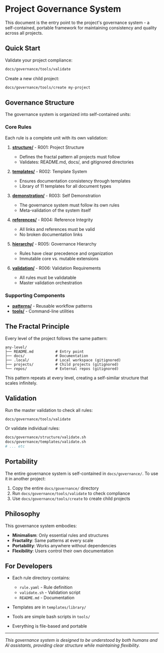 # Project Governance System

This document is the entry point to the project's governance system - a self-contained, portable framework for maintaining consistency and quality across all projects.

## Quick Start

Validate your project compliance:
```bash
docs/governance/tools/validate
```

Create a new child project:
```bash
docs/governance/tools/create my-project
```

## Governance Structure

The governance system is organized into self-contained units:

### Core Rules

Each rule is a complete unit with its own validation:

1. **[structure/](governance/structure/)** - R001: Project Structure
   - Defines the fractal pattern all projects must follow
   - Validates: README.md, docs/, and gitignored directories

2. **[templates/](governance/templates/)** - R002: Template System  
   - Ensures documentation consistency through templates
   - Library of 11 templates for all document types

3. **[demonstration/](governance/demonstration/)** - R003: Self Demonstration
   - The governance system must follow its own rules
   - Meta-validation of the system itself

4. **[references/](governance/references/)** - R004: Reference Integrity
   - All links and references must be valid
   - No broken documentation links

5. **[hierarchy/](governance/hierarchy/)** - R005: Governance Hierarchy
   - Rules have clear precedence and organization
   - Immutable core vs. mutable extensions

6. **[validation/](governance/validation/)** - R006: Validation Requirements
   - All rules must be validatable
   - Master validation orchestration

### Supporting Components

- **[patterns/](governance/patterns/)** - Reusable workflow patterns
- **[tools/](governance/tools/)** - Command-line utilities

## The Fractal Principle

Every level of the project follows the same pattern:
```
any-level/
├── README.md          # Entry point
├── docs/              # Documentation
├── .local/            # Local workspace (gitignored)
├── projects/          # Child projects (gitignored)  
└── repos/             # External repos (gitignored)
```

This pattern repeats at every level, creating a self-similar structure that scales infinitely.

## Validation

Run the master validation to check all rules:
```bash
docs/governance/tools/validate
```

Or validate individual rules:
```bash
docs/governance/structure/validate.sh
docs/governance/templates/validate.sh
# ... etc
```

## Portability

The entire governance system is self-contained in `docs/governance/`. To use it in another project:

1. Copy the entire `docs/governance/` directory
2. Run `docs/governance/tools/validate` to check compliance
3. Use `docs/governance/tools/create` to create child projects

## Philosophy

This governance system embodies:
- **Minimalism**: Only essential rules and structures
- **Fractality**: Same patterns at every scale
- **Portability**: Works anywhere without dependencies
- **Flexibility**: Users control their own documentation

## For Developers

- Each rule directory contains:
  - `rule.yaml` - Rule definition
  - `validate.sh` - Validation script  
  - `README.md` - Documentation
  
- Templates are in `templates/library/`
- Tools are simple bash scripts in `tools/`
- Everything is file-based and portable

---

*This governance system is designed to be understood by both humans and AI assistants, providing clear structure while maintaining flexibility.*